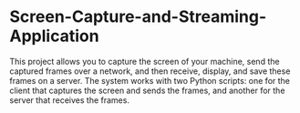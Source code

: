 # Screen-Capture-and-Streaming-Application
This project allows you to capture the screen of your machine, send the captured frames over a network, and then receive, display, and save these frames on a server. The system works with two Python scripts: one for the client that captures the screen and sends the frames, and another for the server that receives the frames.
